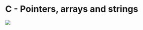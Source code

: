 # C - Pointers, arrays and strings
![]([http://i.imgur.com/OUkLi.gif](https://media.tenor.com/v_BGZNEy1PkAAAAM/head-explode.gif))
